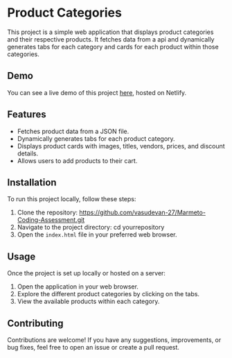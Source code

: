 # Product Categories

This project is a simple web application that displays product categories and their respective products. It fetches data from a api  and dynamically generates tabs for each category and cards for each product within those categories.

## Demo

You can see a live demo of this project [here](https://marmeto-coding-assessment.netlify.app/), hosted on Netlify.


## Features

- Fetches product data from a JSON file.
- Dynamically generates tabs for each product category.
- Displays product cards with images, titles, vendors, prices, and discount details.
- Allows users to add products to their cart.

## Installation

To run this project locally, follow these steps:

1. Clone the repository:
   https://github.com/vasudevan-27/Marmeto-Coding-Assessment.git
2. Navigate to the project directory:
   cd yourrepository
3. Open the `index.html` file in your preferred web browser.
   
## Usage

Once the project is set up locally or hosted on a server:

1. Open the application in your web browser.
2. Explore the different product categories by clicking on the tabs.
3. View the available products within each category.
   
## Contributing
Contributions are welcome! If you have any suggestions, improvements, or bug fixes, feel free to open an issue or create a pull request.

